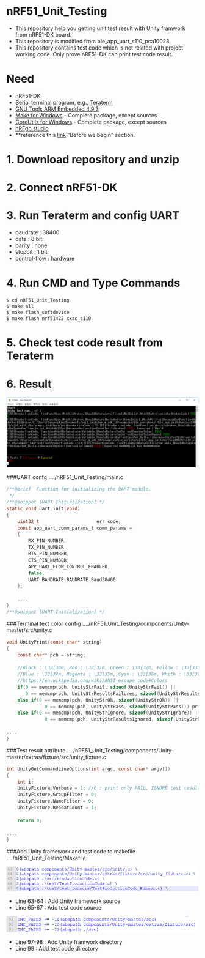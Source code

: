 # nRF51_Unit_Testing
- This repository help you getting unit test result with Unity framwork from nRF51-DK board.
- This repository is modified from ble_app_uart_s110_pca10028.
- This repository contains test code which is not related with project working code. Only prove nRF51-DK can print test code result.

# Need
- nRF51-DK
- Serial terminal program, e.g., [Teraterm](http://download.cnet.com/Tera-Term/3000-20432_4-75766675.html)
- [GNU Tools ARM Embedded 4.9.3](https://launchpad.net/gcc-arm-embedded/4.9/4.9-2015-q3-update)
- [Make for Windows](http://gnuwin32.sourceforge.net/packages/make.htm) - Complete package, except sources
- [CoreUtils for Windows](http://gnuwin32.sourceforge.net/packages/coreutils.htm) - Complete package, except sources
- [nRFgo studio](https://www.nordicsemi.com/eng/Products/2.4GHz-RF/nRFgo-Studio)
- **reference this [link](https://devzone.nordicsemi.com/tutorials/7/) "Before we begin" section.


# 1. Download repository and unzip

# 2. Connect nRF51-DK

# 3. Run Teraterm and config UART
- baudrate : 38400
- data : 8 bit
- parity : none
- stopbit : 1 bit
- control-flow : hardware

# 4. Run CMD and Type Commands
```
$ cd nRF51_Unit_Testing
$ make all
$ make flash_softdevice
$ make flash nrf51422_xxac_s110
```
# 5. Check test code result from Teraterm

# 6. Result
![image](docs/images/Test_Result.PNG)

###UART confg
..../nRF51_Unit_Testing/main.c
```C
/**@brief  Function for initializing the UART module.
 */
/**@snippet [UART Initialization] */
static void uart_init(void)
{
    uint32_t                     err_code;
    const app_uart_comm_params_t comm_params =
    {
        RX_PIN_NUMBER,
        TX_PIN_NUMBER,
        RTS_PIN_NUMBER,
        CTS_PIN_NUMBER,
        APP_UART_FLOW_CONTROL_ENABLED,
        false,
        UART_BAUDRATE_BAUDRATE_Baud38400
    };
    
    ....
}
/**@snippet [UART Initialization] */
```

###Terminal text color config
..../nRF51_Unit_Testing/components/Unity-master/src/unity.c
```C
void UnityPrint(const char* string)
{
    const char* pch = string;
    
	//Black : \33[30m, Red : \33[31m, Green : \33[32m, Yellow : \33[33m,
	//Blue : \33[34m, Magenta : \33[35m, Cyan : \33[36m, Whith : \33[37m
	//https://en.wikipedia.org/wiki/ANSI_escape_code#Colors
	if(0 == memcmp(pch, UnityStrFail, sizeof(UnityStrFail)) ||
	   0 == memcmp(pch, UnityStrResultsFailures, sizeof(UnityStrResultsFailures))) printf("\33[31m");
	else if(0 == memcmp(pch, UnityStrOk, sizeof(UnityStrOk)) ||
			  0 == memcmp(pch, UnityStrPass, sizeof(UnityStrPass))) printf("\33[32m");
	else if(0 == memcmp(pch, UnityStrIgnore, sizeof(UnityStrIgnore)) ||
			  0 == memcmp(pch, UnityStrResultsIgnored, sizeof(UnityStrResultsIgnored))) printf("\33[33m");

....
}
```

###Test result attribute
..../nRF51_Unit_Testing/components/Unity-master/extras/fixture/src/unity_fixture.c
```C
int UnityGetCommandLineOptions(int argc, const char* argv[])
{
    int i;
    UnityFixture.Verbose = 1; //0 : print only FAIL, IGNORE test result, 1 : print all test result
    UnityFixture.GroupFilter = 0;
    UnityFixture.NameFilter = 0;
    UnityFixture.RepeatCount = 1;
    
    return 0;

....
}
```

###Add Unity framework and test code to makefile
..../nRF51_Unit_Testing/Makefile

![image](docs/images/Add_test_source.PNG)
- Line 63-64 : Add Unity framework source
- Line 65-67 : Add test code source

![image](docs/images/Add_test_dir.PNG)
- Line 97-98 : Add Unity framwork directory
- Line 99 : Add test code directory
